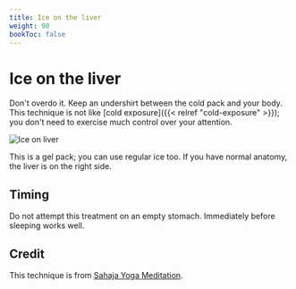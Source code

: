 ```yaml
---
title: Ice on the liver
weight: 90
bookToc: false
---
```


# Ice on the liver

Don't overdo it. Keep an undershirt between the cold pack and your
body. This technique is not like [cold exposure]({{< relref
"cold-exposure" >}}); you don't need to exercise much control over
your attention.

![Ice on liver](liver.jpg)

This is a gel pack; you can use regular ice too.
If you have normal anatomy, the liver is on the right side.

## Timing

Do not attempt this treatment on an empty stomach. Immediately
before sleeping works well.

## Credit

This technique is from [Sahaja Yoga Meditation](https://us.sahajayoga.org/).

